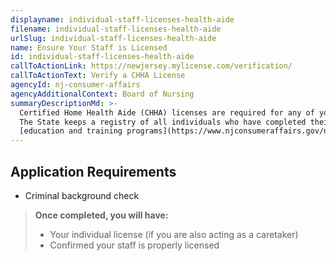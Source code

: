```yaml
---
displayname: individual-staff-licenses-health-aide
filename: individual-staff-licenses-health-aide
urlSlug: individual-staff-licenses-health-aide
name: Ensure Your Staff is Licensed
id: individual-staff-licenses-health-aide
callToActionLink: https://newjersey.mylicense.com/verification/
callToActionText: Verify a CHHA License
agencyId: nj-consumer-affairs
agencyAdditionalContext: Board of Nursing
summaryDescriptionMd: >-
  Certified Home Health Aide (CHHA) licenses are required for any of your staff offering caregiving services.
  The State keeps a registry of all individuals who have completed their
  [education and training programs](https://www.njconsumeraffairs.gov/nur/Pages/default.aspx).
---
```


## Application Requirements

- Criminal background check

> **Once completed, you will have:**
>
> - Your individual license (if you are also acting as a caretaker)
> - Confirmed your staff is properly licensed
